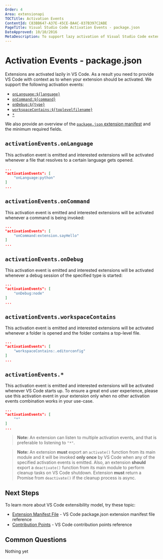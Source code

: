 ```yaml
---
Order: 4
Area: extensionapi
TOCTitle: Activation Events
ContentId: C83BB647-A37E-45CE-BA4C-837B397C2ABE
PageTitle: Visual Studio Code Activation Events - package.json
DateApproved: 10/10/2016
MetaDescription: To support lazy activation of Visual Studio Code extensions (plug-ins), your extension controls when it should be loaded through a set of activation events in the package.json extension manifest file. 
---
```


# Activation Events - package.json

Extensions are activated lazily in VS Code.  As a result you need to provide VS Code with context as to when your extension should be activated.  We support the following activation events:

* [`onLanguage:${language}`](/docs/extensionAPI/activation-events.md#activationeventsonlanguage)
* [`onCommand:${command}`](/docs/extensionAPI/activation-events.md#activationeventsoncommand)
* [`onDebug:${type}`](/docs/extensionAPI/activation-events.md#activationeventsondebug)
* [`workspaceContains:${toplevelfilename}`](/docs/extensionAPI/activation-events.md#activationeventsworkspacecontains)
* [`*`](/docs/extensionAPI/activation-events.md#activationevents)

We also provide an overview of the [`package.json` extension manifest](/docs/extensionAPI/extension-manifest.md) and the minimum required fields.  

## `activationEvents.onLanguage`

This activation event is emitted and interested extensions will be activated whenever a file that resolves to a certain language gets opened.

```json
...
"activationEvents": [
	"onLanguage:python"
]
...
```

## `activationEvents.onCommand`

This activation event is emitted and interested extensions will be activated whenever a command is being invoked:

```json
...
"activationEvents": [
	"onCommand:extension.sayHello"
]
...
```

## `activationEvents.onDebug`

This activation event is emitted and interested extensions will be activated whenever a debug session of the specified type is started:

```json
...
"activationEvents": [
	"onDebug:node"
]
...
```

## `activationEvents.workspaceContains`

This activation event is emitted and interested extensions will be activated whenever a folder is opened and the folder contains a top-level file.

```json
...
"activationEvents": [
	"workspaceContains:.editorconfig"
]
...
```

## `activationEvents.*`

This activation event is emitted and interested extensions will be activated whenever VS Code starts up. To ensure a great end user experience, please use this activation event in your extension only when no other activation events combination works in your use-case.

```json
...
"activationEvents": [
	"*"
]
...
```

> **Note:** An extension can listen to multiple activation events, and that is preferable to listening to `"*"`.

> **Note:** An extension **must** export an `activate()` function from its main module and it will be invoked **only once** by VS Code when any of the specified activation events is emitted. Also, an extension **should** export a `deactivate()` function from its main module to perform cleanup tasks on VS Code shutdown. Extension **must** return a Promise from `deactivate()` if the cleanup process is async.

## Next Steps
To learn more about VS Code extensibility model, try these topic:

* [Extension Manifest File](/docs/extensionAPI/extension-manifest.md) - VS Code package.json extension manifest file reference
* [Contribution Points](/docs/extensionAPI/extension-points.md) - VS Code contribution points reference

## Common Questions

Nothing yet

 

